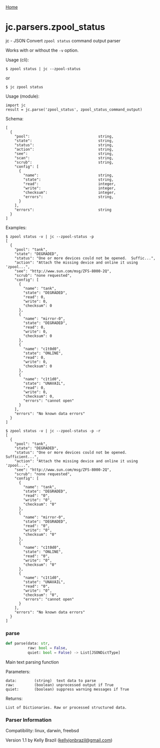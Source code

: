 [Home](https://kellyjonbrazil.github.io/jc/)
<a id="jc.parsers.zpool_status"></a>

# jc.parsers.zpool\_status

jc - JSON Convert `zpool status` command output parser

Works with or without the `-v` option.

Usage (cli):

    $ zpool status | jc --zpool-status

or

    $ jc zpool status

Usage (module):

    import jc
    result = jc.parse('zpool_status', zpool_status_command_output)

Schema:

    [
      {
        "pool":                               string,
        "state":                              string,
        "status":                             string,
        "action":                             string,
        "see":                                string,
        "scan":                               string,
        "scrub":                              string,
        "config": [
          {
            "name":                           string,
            "state":                          string,
            "read":                           integer,
            "write":                          integer,
            "checksum":                       integer,
            "errors":                         string,
          }
        ],
        "errors":                             string
      }
    ]

Examples:

    $ zpool status -v | jc --zpool-status -p
    [
      {
        "pool": "tank",
        "state": "DEGRADED",
        "status": "One or more devices could not be opened.  Suffic...",
        "action": "Attach the missing device and online it using 'zpool...",
        "see": "http://www.sun.com/msg/ZFS-8000-2Q",
        "scrub": "none requested",
        "config": [
          {
            "name": "tank",
            "state": "DEGRADED",
            "read": 0,
            "write": 0,
            "checksum": 0
          },
          {
            "name": "mirror-0",
            "state": "DEGRADED",
            "read": 0,
            "write": 0,
            "checksum": 0
          },
          {
            "name": "c1t0d0",
            "state": "ONLINE",
            "read": 0,
            "write": 0,
            "checksum": 0
          },
          {
            "name": "c1t1d0",
            "state": "UNAVAIL",
            "read": 0,
            "write": 0,
            "checksum": 0,
            "errors": "cannot open"
          }
        ],
        "errors": "No known data errors"
      }
    ]

    $ zpool status -v | jc --zpool-status -p -r
    [
      {
        "pool": "tank",
        "state": "DEGRADED",
        "status": "One or more devices could not be opened.  Sufficient...",
        "action": "Attach the missing device and online it using 'zpool...",
        "see": "http://www.sun.com/msg/ZFS-8000-2Q",
        "scrub": "none requested",
        "config": [
          {
            "name": "tank",
            "state": "DEGRADED",
            "read": "0",
            "write": "0",
            "checksum": "0"
          },
          {
            "name": "mirror-0",
            "state": "DEGRADED",
            "read": "0",
            "write": "0",
            "checksum": "0"
          },
          {
            "name": "c1t0d0",
            "state": "ONLINE",
            "read": "0",
            "write": "0",
            "checksum": "0"
          },
          {
            "name": "c1t1d0",
            "state": "UNAVAIL",
            "read": "0",
            "write": "0",
            "checksum": "0",
            "errors": "cannot open"
          }
        ],
        "errors": "No known data errors"
      }
    ]

<a id="jc.parsers.zpool_status.parse"></a>

### parse

```python
def parse(data: str,
          raw: bool = False,
          quiet: bool = False) -> List[JSONDictType]
```

Main text parsing function

Parameters:

    data:        (string)  text data to parse
    raw:         (boolean) unprocessed output if True
    quiet:       (boolean) suppress warning messages if True

Returns:

    List of Dictionaries. Raw or processed structured data.

### Parser Information
Compatibility:  linux, darwin, freebsd

Version 1.1 by Kelly Brazil (kellyjonbrazil@gmail.com)
